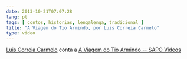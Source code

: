 ```yaml
---
date: 2013-10-21T07:07:28
lang: pt
tags: [ contos, historias, lengalenga, tradicional ]
title: "A Viagem do Tio Armindo, por Luis Correia Carmelo"
type: video
---
```


[Luis Correia Carmelo](http://trimagisto.com/Trimagisto/Equipa.html) conta a [A Viagem do Tio Armindo -- SAPO Vídeos](http://videos.sapo.pt/ir0rfe1pMIaBbatYg1Ob)

